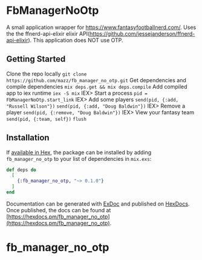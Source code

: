 # FbManagerNoOtp

A small application wrapper for https://www.fantasyfootballnerd.com/. Uses the the ffnerd-api-elixir elixir API(https://github.com/jessejanderson/ffnerd-api-elixir). This application does NOT use OTP.

## Getting Started

Clone the repo locally
```git clone https://github.com/mazz/fb_manager_no_otp.git```
Get dependencies and compile dependencies
```mix deps.get && mix deps.compile```
Add compiled app to iex runtime
```iex -S mix```
IEX> Start a process
```pid = FbManagerNoOtp.start_link```
IEX> Add some players
```send(pid, {:add, "Russell Wilson"})```
```send(pid, {:add, "Doug Baldwin"})```
IEX> Remove a player
```send(pid, {:remove, "Doug Baldwin"})```
IEX> View your fantasy team
```send(pid, {:team, self})```
```flush```

## Installation

If [available in Hex](https://hex.pm/docs/publish), the package can be installed
by adding `fb_manager_no_otp` to your list of dependencies in `mix.exs`:

```elixir
def deps do
  [
    {:fb_manager_no_otp, "~> 0.1.0"}
  ]
end
```

Documentation can be generated with [ExDoc](https://github.com/elixir-lang/ex_doc)
and published on [HexDocs](https://hexdocs.pm). Once published, the docs can
be found at [https://hexdocs.pm/fb_manager_no_otp](https://hexdocs.pm/fb_manager_no_otp).

# fb_manager_no_otp
